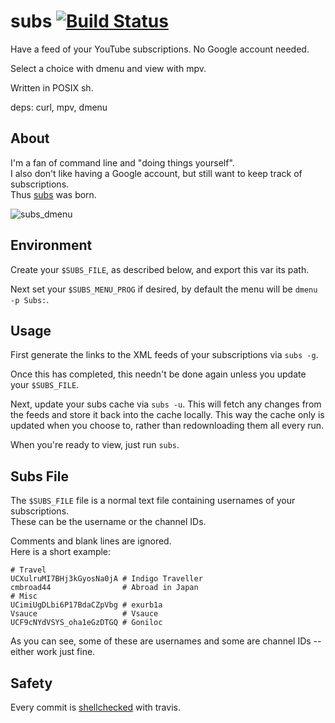# subs [![Build Status](https://api.travis-ci.org/mitchweaver/subs.svg?branch=master)](https://travis-ci.com/mitchweaver/subs)

Have a feed of your YouTube subscriptions. No Google account needed.

Select a choice with dmenu and view with mpv.

Written in POSIX sh.

deps: curl, mpv, dmenu

## About

I'm a fan of command line and "doing things yourself".  
I also don't like having a Google account, but still want to keep track of subscriptions.  
Thus [subs](http://github.com/mitchweaver/subs) was born.

![subs_dmenu](https://wvr.sh/u/tXCc.png)

## Environment

Create your `$SUBS_FILE`, as described below, and export this var its path.

Next set your `$SUBS_MENU_PROG` if desired, by default the menu will be `dmenu -p Subs:`.

## Usage

First generate the links to the XML feeds of your subscriptions via `subs -g`.

Once this has completed, this needn't be done again unless you update your `$SUBS_FILE`.

Next, update your subs cache via `subs -u`. This will fetch any
changes from the feeds and store it back into the cache locally.
This way the cache only is updated when you choose to, rather than
redownloading them all every run.

When you're ready to view, just run `subs`.

## Subs File

The `$SUBS_FILE` file is a normal text file containing usernames of your subscriptions.  
These can be the username or the channel IDs.

Comments and blank lines are ignored.  
Here is a short example:

```
# Travel
UCXulruMI7BHj3kGyosNa0jA # Indigo Traveller
cmbroad44                # Abroad in Japan
# Misc
UCimiUgDLbi6P17BdaCZpVbg # exurb1a
Vsauce                   # Vsauce
UCF9cNYdVSYS_oha1eGzDTGQ # Goniloc
```

As you can see, some of these are usernames and some are channel IDs -- either work just fine.

## Safety

Every commit is [shellchecked](https://github.com/mitchweaver/subs/blob/master/.travis.yml) with travis.
